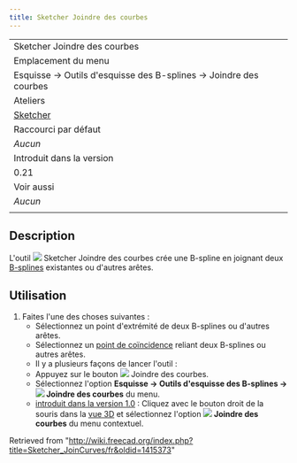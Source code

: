 ```yaml
---
title: Sketcher Joindre des courbes
---
```

|  |
| --- |
| Sketcher Joindre des courbes |
| Emplacement du menu |
| Esquisse → Outils d'esquisse des B-splines → Joindre des courbes |
| Ateliers |
| [Sketcher](/Sketcher_Workbench/fr "Sketcher Workbench/fr") |
| Raccourci par défaut |
| *Aucun* |
| Introduit dans la version |
| 0.21 |
| Voir aussi |
| *Aucun* |
|  |

## Description

L'outil ![](/images/Sketcher_JoinCurves.svg) Sketcher Joindre des courbes crée une B-spline en joignant deux [B-splines](/B-Splines/fr "B-Splines/fr") existantes ou d'autres arêtes.

## Utilisation

1. Faites l'une des choses suivantes :
   * Sélectionnez un point d'extrémité de deux B-splines ou d'autres arêtes.
   * Sélectionnez un [point de coïncidence](/Sketcher_ConstrainCoincident/fr "Sketcher ConstrainCoincident/fr") reliant deux B-splines ou autres arêtes.
   * Il y a plusieurs façons de lancer l'outil :
   * Appuyez sur le bouton ![](/images/Sketcher_JoinCurves.svg) Joindre des courbes.
   * Sélectionnez l'option **Esquisse → Outils d'esquisse des B-splines → ![](/images/Sketcher_JoinCurves.svg) Joindre des courbes** du menu.
   * [introduit dans la version 1.0](/Release_notes_1.0/fr "Release notes 1.0/fr") : Cliquez avec le bouton droit de la souris dans la [vue 3D](/3D_view/fr "3D view/fr") et sélectionnez l'option **![](/images/Sketcher_JoinCurves.svg) Joindre des courbes** du menu contextuel.

Retrieved from "<http://wiki.freecad.org/index.php?title=Sketcher_JoinCurves/fr&oldid=1415373>"